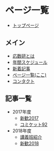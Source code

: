 # ページ一覧

- [トップページ](#)

## メイン

- [応数研とは](#page/main/about)
- [年間スケジュール](#page/main/schedule)
- [新着記事](#page/main/news)
- [ページ一覧(ここ)](#page/main/archive)
- [コンタクト](#contact)

## 記事一覧

- 2017年度
  - [新歓2017](#page/2017/welcome)
  - [コミケット92](#page/2017/c92)
- 2018年度
  - [講義班紹介](#page/2018/lecture)
  - [新歓2018](#page/2018/welcome)
